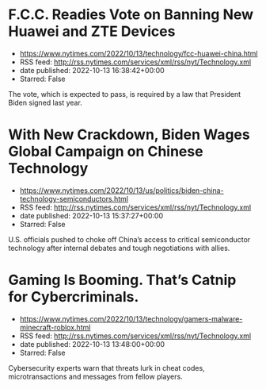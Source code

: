 # F.C.C. Readies Vote on Banning New Huawei and ZTE Devices
 - https://www.nytimes.com/2022/10/13/technology/fcc-huawei-china.html
 - RSS feed: http://rss.nytimes.com/services/xml/rss/nyt/Technology.xml
 - date published: 2022-10-13 16:38:42+00:00
 - Starred: False

The vote, which is expected to pass, is required by a law that President Biden signed last year.

# With New Crackdown, Biden Wages Global Campaign on Chinese Technology
 - https://www.nytimes.com/2022/10/13/us/politics/biden-china-technology-semiconductors.html
 - RSS feed: http://rss.nytimes.com/services/xml/rss/nyt/Technology.xml
 - date published: 2022-10-13 15:37:27+00:00
 - Starred: False

U.S. officials pushed to choke off China’s access to critical semiconductor technology after internal debates and tough negotiations with allies.

# Gaming Is Booming. That’s Catnip for Cybercriminals.
 - https://www.nytimes.com/2022/10/13/technology/gamers-malware-minecraft-roblox.html
 - RSS feed: http://rss.nytimes.com/services/xml/rss/nyt/Technology.xml
 - date published: 2022-10-13 13:48:00+00:00
 - Starred: False

Cybersecurity experts warn that threats lurk in cheat codes, microtransactions and messages from fellow players.
